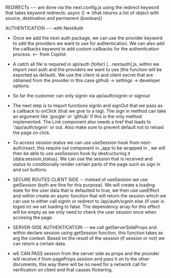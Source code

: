 REDIRECTs --- are done via the next.config.js using the redirect keyword that takes keyword redirects: async () => {that returns a list of object with source, destination and permanent (boolean)}

AUTHENTICATION --- with NextAuth

- Once we add the next-auth package, we can use the provider keyword to add the providers we want to use for authentication. We can also add the callbacks keyword to add custom callbacks for the authentication process. <-- from Copilot.

- A catch all file is required in api/auth (folter) [...nextauth].js, within we import next auth and the providers we want to use (the function will be exported as default). We use the client id and client secret that are obtained from the provider in this case github -> settings -> developer options.

- So far the customer can only signin via api/auth/signin or signout

- The next step is to import functions signIn and signOut that we pass as a callback to onClick (that we give to a tag). The sign in method can take an argument like 'google' or 'github' if this is the only method implemented. The Link component also needs a href that leads to '/api/auth/signin' or out. Also make sure to prevent default not to reload the page on click.

- To access session status we can use useSession hook from next-auth/react, this require out component in \_app to be wrapped in <SessionProvider session ={pageProps.session}>, we will then be able to use useSession hook by destructuring it {data:session,status}. We can use the session that is received and status to conditionally render certain parts of the page such as sign in and out buttons.

- SECURE ROUTES CLIENT SIDE -- instead of useSession we use getSession (both are fine for this purpose). We will create a loading state for the user data that is defaulted to true, we then use useEffect and within create an async function that will return the session which we can use to either call signIn or redirect to /api/auth/signin else (if user is loged in) we set loading to false. The dependency array for this effect will be empty as we only need to check the user session once when accesing the page.

- SERVER-SIDE AUTHENTICATION -- we call getServerSideProps and within declare session using getSession function, this function takes as arg the context. Based on the result of the session (if session or not) we can return a certain data.

- wE CAN PASS session from the server side as props and the provider will receive it from pageProps.session and pass it on to the other documents, this way there will be no need for a network call for verification on client end that causes flickering.
